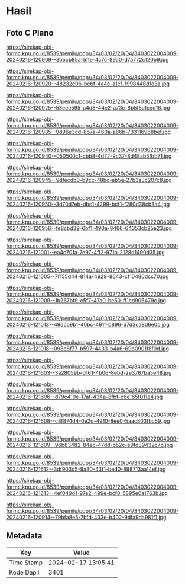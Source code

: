 # Hasil

## Foto C Plano

https://sirekap-obj-formc.kpu.go.id/8539/pemilu/pdpr/34/03/02/20/04/3403022004009-20240216-120909--3b5cb85a-5ffe-4c7c-89a0-d7a772c120b9.jpg

https://sirekap-obj-formc.kpu.go.id/8539/pemilu/pdpr/34/03/02/20/04/3403022004009-20240216-120920--48232e06-be6f-4a4e-a1ef-1998448d1e3a.jpg

https://sirekap-obj-formc.kpu.go.id/8539/pemilu/pdpr/34/03/02/20/04/3403022004009-20240216-120925--53eee595-a4d8-44e2-a73c-8b5f5a1ced16.jpg

https://sirekap-obj-formc.kpu.go.id/8539/pemilu/pdpr/34/03/02/20/04/3403022004009-20240216-120935--9d96e3cd-8b7a-460a-a86b-733116968bef.jpg

https://sirekap-obj-formc.kpu.go.id/8539/pemilu/pdpr/34/03/02/20/04/3403022004009-20240216-120940--050500c1-cbb8-4d72-9c37-8d48ab5fbb71.jpg

https://sirekap-obj-formc.kpu.go.id/8539/pemilu/pdpr/34/03/02/20/04/3403022004009-20240216-120945--9dfecdb0-b9cc-48bc-ab5e-27b3a3c207c8.jpg

https://sirekap-obj-formc.kpu.go.id/8539/pemilu/pdpr/34/03/02/20/04/3403022004009-20240216-120950--3d70d7eb-dbc1-4299-bcf1-f280d38cb3a4.jpg

https://sirekap-obj-formc.kpu.go.id/8539/pemilu/pdpr/34/03/02/20/04/3403022004009-20240216-120956--fe8cbd39-6bf1-490a-8466-64353cb25e23.jpg

https://sirekap-obj-formc.kpu.go.id/8539/pemilu/pdpr/34/03/02/20/04/3403022004009-20240216-121001--ea4c701a-7e97-4ff2-971b-2128d1490d35.jpg

https://sirekap-obj-formc.kpu.go.id/8539/pemilu/pdpr/34/03/02/20/04/3403022004009-20240216-121005--7f155d44-814a-4929-8643-cf10480dcc70.jpg

https://sirekap-obj-formc.kpu.go.id/8539/pemilu/pdpr/34/03/02/20/04/3403022004009-20240216-121009--1b267bf9-c5f7-47a0-be50-ff1ed906479c.jpg

https://sirekap-obj-formc.kpu.go.id/8539/pemilu/pdpr/34/03/02/20/04/3403022004009-20240216-121013--49dcb9b1-40bc-461f-b896-d7d3ca8d6e0c.jpg

https://sirekap-obj-formc.kpu.go.id/8539/pemilu/pdpr/34/03/02/20/04/3403022004009-20240216-121018--098e8f77-b597-4433-b4a6-69b0901f8f0d.jpg

https://sirekap-obj-formc.kpu.go.id/8539/pemilu/pdpr/34/03/02/20/04/3403022004009-20240216-121603--3a28059b-0161-4b06-8ebd-2e3767ba5e48.jpg

https://sirekap-obj-formc.kpu.go.id/8539/pemilu/pdpr/34/03/02/20/04/3403022004009-20240216-121606--d79c410e-17af-434a-8fbf-c6e165f011e4.jpg

https://sirekap-obj-formc.kpu.go.id/8539/pemilu/pdpr/34/03/02/20/04/3403022004009-20240216-121608--c8f874d4-0e2d-4910-8ee0-5aac803fbc59.jpg

https://sirekap-obj-formc.kpu.go.id/8539/pemilu/pdpr/34/03/02/20/04/3403022004009-20240216-121609--96b83482-84ec-47dd-b52c-e9fd89432c7b.jpg

https://sirekap-obj-formc.kpu.go.id/8539/pemilu/pdpr/34/03/02/20/04/3403022004009-20240216-121612--3df903d5-9a30-43f1-bed0-898713aa14ef.jpg

https://sirekap-obj-formc.kpu.go.id/8539/pemilu/pdpr/34/03/02/20/04/3403022004009-20240216-121613--4ef049d1-97e2-499e-bcf8-5895e0a1763b.jpg

https://sirekap-obj-formc.kpu.go.id/8539/pemilu/pdpr/34/03/02/20/04/3403022004009-20240216-120914--79bfa8e5-7bfd-433e-b402-9dfa9da981f1.jpg


## Metadata

| Key        | Value               |
| ---------- | ------------------- |
| Time Stamp | 2024-02-17 13:05:41 |
| Kode Dapil | 3401                |



